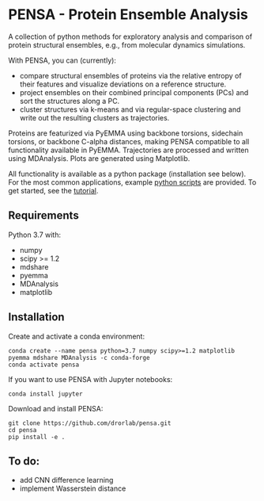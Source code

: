 # PENSA - Protein Ensemble Analysis

A collection of python methods for exploratory analysis and comparison of protein structural ensembles, e.g., from molecular dynamics simulations.

With PENSA, you can (currently):
- compare structural ensembles of proteins via the relative entropy of their features and visualize deviations on a reference structure.
- project ensembles on their combined principal components (PCs) and sort the structures along a PC.
- cluster structures via k-means and via regular-space clustering and write out the resulting clusters as trajectories.

Proteins are featurized via PyEMMA using backbone torsions, sidechain torsions, or backbone C-alpha distances, making PENSA compatible to all functionality available in PyEMMA. Trajectories are processed and written using MDAnalysis. Plots are generated using Matplotlib. 

All functionality is available as a python package (installation see below). For the most common applications, example [python scripts](https://github.com/drorlab/pensa/tree/master/scripts) are provided. To get started, see the [tutorial](https://github.com/drorlab/pensa/tree/master/tutorial).

## Requirements

Python 3.7 with:
- numpy
- scipy >= 1.2
- mdshare
- pyemma
- MDAnalysis
- matplotlib

## Installation

Create and activate a conda environment:

    conda create --name pensa python=3.7 numpy scipy>=1.2 matplotlib pyemma mdshare MDAnalysis -c conda-forge
    conda activate pensa

If you want to use PENSA with Jupyter notebooks:

    conda install jupyter
    
Download and install PENSA:

    git clone https://github.com/drorlab/pensa.git
    cd pensa
    pip install -e . 


## To do:

- add CNN difference learning
- implement Wasserstein distance

